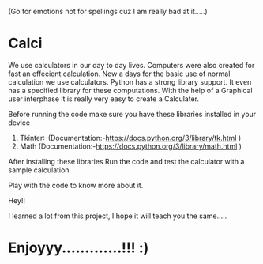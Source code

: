 (Go for emotions not for spellings cuz I am really bad at it.....)

# Calci

We use calculators in our day to day lives. Computers were also created for fast an effecient calculation. Now a days for the basic use of normal calculation we use calculators. Python has a strong library support. It even has a specified library for these computations. With the help of a Graphical user interphase it is really very easy to create a Calculater. 

Before running the code make sure you have these libraries installed in your device
1. Tkinter:-(Documentation:-https://docs.python.org/3/library/tk.html )
2. Math (Documentation:-https://docs.python.org/3/library/math.html )

After installing these libraries Run the code and test the calculator with a sample calculation
 
Play with the code to know more about it.

Hey!!

I learned a lot from this project, I hope it will teach you the same.....

# Enjoyyy.............!!! :)
